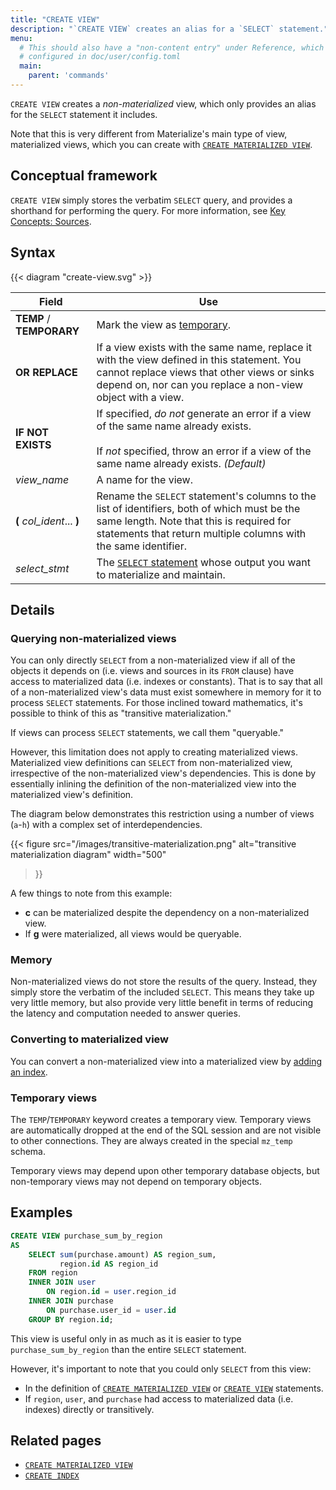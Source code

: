 ```yaml
---
title: "CREATE VIEW"
description: "`CREATE VIEW` creates an alias for a `SELECT` statement."
menu:
  # This should also have a "non-content entry" under Reference, which is
  # configured in doc/user/config.toml
  main:
    parent: 'commands'
---
```


`CREATE VIEW` creates a _non-materialized_ view, which only provides an alias
for the `SELECT` statement it includes.

Note that this is very different from Materialize's main type of view,
materialized views, which you can create with [`CREATE MATERIALIZED
VIEW`](../create-materialized-view).

## Conceptual framework

`CREATE VIEW` simply stores the verbatim `SELECT` query, and provides a
shorthand for performing the query. For more information, see [Key Concepts: Sources](/overview/key-concepts/#non-materialized-views).

## Syntax

{{< diagram "create-view.svg" >}}

Field | Use
------|-----
**TEMP** / **TEMPORARY** | Mark the view as [temporary](#temporary-views).
**OR REPLACE** | If a view exists with the same name, replace it with the view defined in this statement. You cannot replace views that other views or sinks depend on, nor can you replace a non-view object with a view.
**IF NOT EXISTS** | If specified, _do not_ generate an error if a view of the same name already exists. <br/><br/>If _not_ specified, throw an error if a view of the same name already exists. _(Default)_
_view&lowbar;name_ | A name for the view.
**(** _col_ident_... **)** | Rename the `SELECT` statement's columns to the list of identifiers, both of which must be the same length. Note that this is required for statements that return multiple columns with the same identifier.
_select&lowbar;stmt_ | The [`SELECT` statement](../select) whose output you want to materialize and maintain.

## Details

### Querying non-materialized views

You can only directly `SELECT` from a non-materialized view if all of the
objects it depends on (i.e. views and sources in its `FROM` clause) have access
to materialized data (i.e. indexes or constants). That is to say that all of a
non-materialized view's data must exist somewhere in memory for it to process
`SELECT` statements. For those inclined toward mathematics, it's possible to
think of this as "transitive materialization."

If views can process `SELECT` statements, we call them "queryable."

However, this limitation does not apply to creating materialized views.
Materialized view definitions can `SELECT` from non-materialized view,
irrespective of the non-materialized view's dependencies. This is done by
essentially inlining the definition of the non-materialized view into the
materialized view's definition.

The diagram below demonstrates this restriction using a number of views
(`a`-`h`) with a complex set of interdependencies.

{{<
    figure src="/images/transitive-materialization.png"
    alt="transitive materialization diagram"
    width="500"
>}}

A few things to note from this example:

- **c** can be materialized despite the dependency on a non-materialized view.
- If **g** were materialized, all views would be queryable.

### Memory

Non-materialized views do not store the results of the query. Instead, they
simply store the verbatim of the included `SELECT`. This means they take up very
little memory, but also provide very little benefit in terms of reducing the
latency and computation needed to answer queries.

### Converting to materialized view

You can convert a non-materialized view into a materialized view by [adding an
index](../create-index/#materializing-views).

### Temporary views

The `TEMP`/`TEMPORARY` keyword creates a temporary view. Temporary views are
automatically dropped at the end of the SQL session and are not visible to other
connections. They are always created in the special `mz_temp` schema.

Temporary views may depend upon other temporary database objects, but non-temporary
views may not depend on temporary objects.

## Examples

```sql
CREATE VIEW purchase_sum_by_region
AS
    SELECT sum(purchase.amount) AS region_sum,
           region.id AS region_id
    FROM region
    INNER JOIN user
        ON region.id = user.region_id
    INNER JOIN purchase
        ON purchase.user_id = user.id
    GROUP BY region.id;
```

This view is useful only in as much as it is easier to type
`purchase_sum_by_region` than the entire `SELECT` statement.

However, it's important to note that you could only `SELECT` from this view:

- In the definition of [`CREATE MATERIALIZED VIEW`](../create-materialized-view) or [`CREATE VIEW`](../create-view) statements.
- If `region`, `user`, and `purchase` had access to materialized data (i.e.
  indexes) directly or transitively.

## Related pages

- [`CREATE MATERIALIZED VIEW`](../create-materialized-view)
- [`CREATE INDEX`](../create-index)
